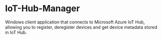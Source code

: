 # IoT-Hub-Manager

Windows client application that connects to Microsoft Azure IoT Hub, allowing you to register, deregister devices and get device metadata stored in IoT Hub.
